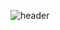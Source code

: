 ![header](https://capsule-render.vercel.app/api?type=waving&color=fcffb0&height=300&section=header&text=Welcome%20JunngWoo's%20GitHub%20%20render&fontSize=40)
